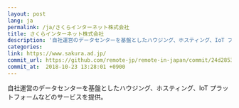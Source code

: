 ```yaml
---
layout: post
lang: ja
permalink: /ja/さくらインターネット株式会社
title: さくらインターネット株式会社
description: '自社運営のデータセンターを基盤としたハウジング、ホスティング、IoT プラットフォームなどのサービスを提供。'
categories: 
link: https://www.sakura.ad.jp/
commit_url: https://github.com/remote-jp/remote-in-japan/commit/24d2853f50ccec2848fa78bf477908d17b4e2d20
commit_at:  2018-10-23 13:28:01 +0900
---
```


<p>自社運営のデータセンターを基盤としたハウジング、ホスティング、IoT プラットフォームなどのサービスを提供。</p>
